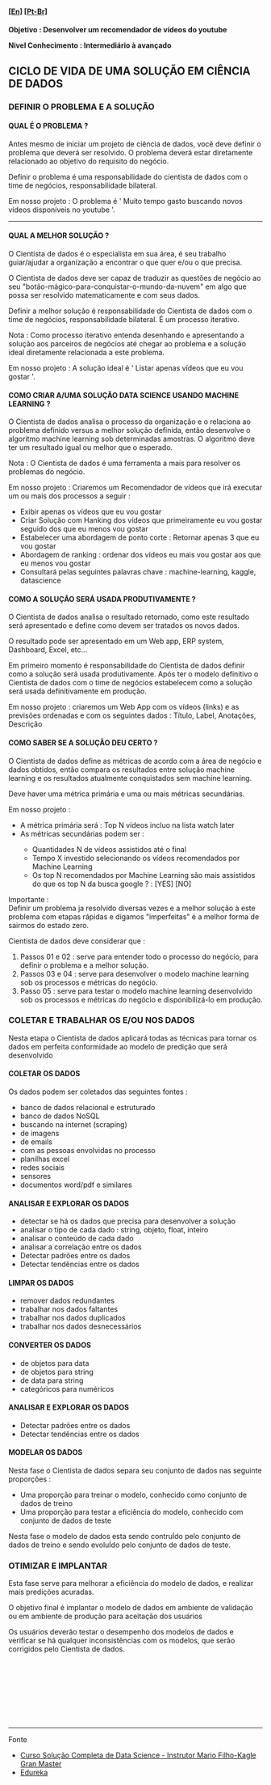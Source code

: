 <h4><a href="blank_">[En]</a>  <a href="blank_">[Pt-Br]</a></h4>
<h4>Objetivo : Desenvolver um recomendador de vídeos do youtube
    <p>Nivel Conhecimento : Intermediário à avançado</p>
</h4>
<h2>CICLO DE VIDA DE UMA SOLUÇÃO EM CIÊNCIA DE DADOS</h2>
<h3>DEFINIR O PROBLEMA E A SOLUÇÃO</h3>
<h4>QUAL É O PROBLEMA ?</h4>
<p>Antes mesmo de iniciar um projeto de ciência de dados, você deve definir o problema que deverá ser resolvido. O problema deverá estar diretamente relacionado ao objetivo do requisito do negócio.</p>
<p>Definir o problema é uma responsabilidade do cientista de dados com o time de negócios, responsabilidade bilateral.</p>
<p>Em nosso projeto : O problema é ' Muito tempo gasto buscando novos vídeos disponíveis no youtube '.</p>
<hr>
<h4>QUAL A MELHOR SOLUÇÃO ?</h4>
<p>O Cientista de dados é o especialista em sua área, é seu trabalho guiar/ajudar a organização a encontrar o que quer e/ou o que precisa.</p>
<p>O Cientista de dados deve ser capaz de traduzir as questões de negócio ao seu "botão-mágico-para-conquistar-o-mundo-da-nuvem" em algo que possa ser resolvido matematicamente e com seus dados.</p>
<p>Definir a melhor solução é responsabilidade do Cientista de dados com o time de negócios, responsabilidade bilateral. É um processo iterativo.</p>
<p>Nota : Como processo iterativo entenda desenhando e apresentando a solução aos parceiros de negócios até chegar ao problema e a solução ideal diretamente relacionada a este problema.</p>
<p>Em nosso projeto : A solução ideal é ' Listar apenas vídeos que eu vou gostar '.</p>
<h4>COMO CRIAR A/UMA SOLUÇÃO DATA SCIENCE USANDO MACHINE LEARNING ?</h4>
<p>O Cientista de dados analisa o processo da organização e o relaciona ao problema definido versus a melhor solução definida, então desenvolve o algoritmo machine learning sob determinadas amostras. O algoritmo deve ter um resultado igual ou melhor que o esperado.</p>
<p>Nota : O Cientista de dados é uma ferramenta a mais para resolver os problemas do negócio.</p>
<p>Em nosso projeto : Criaremos um Recomendador de vídeos que irá executar um ou mais dos processos a seguir :
    <ul>
        <li>Exibir apenas os vídeos que eu vou gostar</li>
		<li>Criar Solução com Hanking dos vídeos que primeiramente eu vou gostar seguido dos que eu menos vou gostar</li>
        <li>Estabelecer uma abordagem de ponto corte : Retornar apenas 3 que eu vou gostar</li>
        <li>Abordagem de ranking : ordenar dos vídeos eu mais vou gostar aos que eu menos vou gostar</li>
        <li>Consultará pelas seguintes palavras chave : machine-learning, kaggle, datascience</li>
    </ul>
</p>
<h4>COMO A SOLUÇÃO SERÁ USADA PRODUTIVAMENTE ?</h4>
<p>O Cientista de dados analisa o resultado retornado, como este resultado será apresentado e define como devem ser tratados os novos dados.</p>
<p>O resultado pode ser apresentado em um Web app, ERP system, Dashboard, Excel, etc...</p>
<p>Em primeiro momento é responsabilidade do Cientista de dados definir como a solução será usada produtivamente. Após ter o modelo definitivo o Cientista de dados com o time de negócios estabelecem como a solução será usada definitivamente em produção.</p>
<p>Em nosso projeto : criaremos um Web App com os vídeos (links) e as previsões ordenadas e com os seguintes dados : Título, Label, Anotações, Descrição</p>
<h4>COMO SABER SE A SOLUÇÃO DEU CERTO ?</h4>
<p>O Cientista de dados define as métricas de acordo com a área de negócio e dados obtidos, então compara os resultados entre solução machine learning e os resultados atualmente conquistados sem machine learning.</p>
<p>Deve haver uma métrica primária e uma ou mais métricas secundárias.</p>
<p>Em nosso projeto :
    <ul>
        <li>A métrica primária será : Top N vídeos incluo na lista watch later</li>
		<li>As métricas secundárias podem ser :</li>
        <ul>
            <li>Quantidades N de vídeos assistidos até o final</li>
            <li>Tempo X investido selecionando os vídeos recomendados por Machine Learning</li>
            <li>Os top N recomendados por Machine Learning são mais assistidos do que os top N da busca google ? : [YES] [NO]</li>
        </ul>
    </ul>
</p>
<p>Importante :<br>
Definir um problema ja resolvido diversas vezes e a melhor solução à este problema com etapas rápidas e digamos "imperfeitas" é a melhor forma de sairmos do estado zero.</p>
<p>Cientista de dados deve considerar que :
    <ol>
        <li>Passos 01 e 02 : serve para entender todo o processo do negócio, para definir o problema e a melhor solução.
        </li>
        <li>Passos 03 e 04 : serve para desenvolver o modelo machine learning sob os processos e métricas do negócio.
        </li>
        <li>Passo 05 : serve para testar o modelo machine learning desenvolvido sob os processos e métricas do negócio e disponibilizá-lo em produção.
        </li>
    </ol>
</p>

<h3>COLETAR E TRABALHAR OS E/OU NOS DADOS</h3>
<p>Nesta etapa o Cientista de dados aplicará todas as técnicas para tornar os dados em perfeita conformidade ao modelo de predição que será desenvolvido</p>

<h4>COLETAR OS DADOS</h4>
<p>Os dados podem ser coletados das seguintes fontes :</p>
<p>
    <ul>
        <li>banco de dados relacional e estruturado</li>
        <li>banco de dados NoSQL</li>
        <li>buscando na internet (scraping)</li>
        <li>de imagens</li>
        <li>de emails</li>
        <li>com as pessoas envolvidas no processo</li>
        <li>planilhas excel</li>
        <li>redes sociais</li>
        <li>sensores</li>
        <li>documentos word/pdf e similares</li>
    </ul>
</p>

<h4>ANALISAR E EXPLORAR OS DADOS</h4>
<p>
    <ul>
        <li>detectar se há os dados que precisa para desenvolver a solução</li>
        <li>analisar o tipo de cada dado : string, objeto, float, inteiro</li>
        <li>analisar o conteúdo de cada dado</li>
        <li>analisar a correlação entre os dados</li>
        <li>Detectar padrões entre os dados</li>
        <li>Detectar tendências entre os dados</li>
    </ul>
</p>

<h4>LIMPAR OS DADOS</h4>
<p>
    <ul>
        <li>remover dados redundantes</li>
        <li>trabalhar nos dados faltantes</li>
        <li>trabalhar nos dados duplicados</li>
        <li>trabalhar nos dados desnecessários</li>
    </ul>
</p>

<h4>CONVERTER OS DADOS</h4>
<p>
    <ul>
        <li>de objetos para data</li>
        <li>de objetos para string</li>
        <li>de data para string</li>
        <li>categóricos para numéricos</li>
    </ul>
</p>

<h4>ANALISAR E EXPLORAR OS DADOS</h4>
<p>
    <ul>
        <li>Detectar padrões entre os dados</li>
        <li>Detectar tendências entre os dados</li>
    </ul>
</p>

<h4>MODELAR OS DADOS</h4>
<p>Nesta fase o Cientista de dados separa seu conjunto de dados nas seguinte proporções :</p>
<p>
    <ul>
        <li>Uma proporção para treinar o modelo, conhecido como conjunto de dados de treino</li>
        <li>Uma proporção para testar a eficiência do modelo, conhecido com conjunto de dados de teste</li>
    </ul>
Nesta fase o modelo de dados esta sendo contruÍdo pelo conjunto de dados de treino e sendo evoluÍdo pelo conjunto de dados de teste.
</p>

<h3>OTIMIZAR E IMPLANTAR</h3>
<p>Esta fase serve para melhorar a eficiência do modelo de dados, e realizar mais predições acuradas.</p>
<p>O objetivo final é implantar o modelo de dados em ambiente de validação ou em ambiente de produção para aceitação dos usuários</p>
<p>Os usuários deverão testar o desempenho dos modelos de dados e verificar se há qualquer inconsistências com os modelos, que serão corrigidos pelo Cientista de dados.</p>
<br><br><br><br><br><br><br>
<hr>
<p>Fonte
    <ul>
        <li><a href="https://curso.mariofilho.com/">   
        Curso Solução Completa de Data Science - Instrutor Mario Filho-Kagle Gran Master</a></li>
        <li><a href="https://www.edureka.co/blog/data-science-projects/#A%20Basic%20Approach%20To%20Solving%20A%20Problem%20Using%20Data%20Science">Edureka</a></li>
    </ul>
</p>

